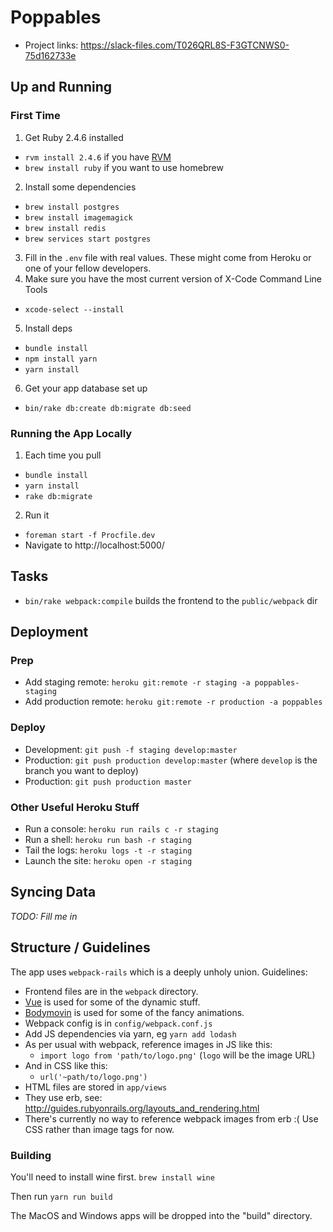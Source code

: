 # Poppables

- Project links: https://slack-files.com/T026QRL8S-F3GTCNWS0-75d162733e

## Up and Running

### First Time

1. Get Ruby 2.4.6 installed

- `rvm install 2.4.6` if you have [RVM](https://rvm.io/)
- `brew install ruby` if you want to use homebrew

2. Install some dependencies

- `brew install postgres`
- `brew install imagemagick`
- `brew install redis`
- `brew services start postgres`

3. Fill in the `.env` file with real values. These might come from Heroku or one of your fellow developers.
4. Make sure you have the most current version of X-Code Command Line Tools

- `xcode-select --install`

5. Install deps

- `bundle install`
- `npm install yarn`
- `yarn install`

6. Get your app database set up

- `bin/rake db:create db:migrate db:seed`

### Running the App Locally

1. Each time you pull

- `bundle install`
- `yarn install`
- `rake db:migrate`

2. Run it

- `foreman start -f Procfile.dev`
- Navigate to http://localhost:5000/

## Tasks

- `bin/rake webpack:compile` builds the frontend to the `public/webpack` dir

## Deployment

### Prep

- Add staging remote: `heroku git:remote -r staging -a poppables-staging`
- Add production remote: `heroku git:remote -r production -a poppables`

### Deploy

- Development: `git push -f staging develop:master`
- Production: `git push production develop:master` (where `develop` is the branch you want to deploy)
- Production: `git push production master`

### Other Useful Heroku Stuff

- Run a console: `heroku run rails c -r staging`
- Run a shell: `heroku run bash -r staging`
- Tail the logs: `heroku logs -t -r staging`
- Launch the site: `heroku open -r staging`

## Syncing Data

_TODO: Fill me in_

## Structure / Guidelines

The app uses `webpack-rails` which is a deeply unholy union. Guidelines:

- Frontend files are in the `webpack` directory.
- [Vue](https://vuejs.org/v2/guide/) is used for some of the dynamic stuff.
- [Bodymovin](https://github.com/bodymovin/bodymovin) is used for some of the fancy animations.
- Webpack config is in `config/webpack.conf.js`
- Add JS dependencies via yarn, eg `yarn add lodash`
- As per usual with webpack, reference images in JS like this:
  - `import logo from 'path/to/logo.png'` (`logo` will be the image URL)
- And in CSS like this:
  - `url('~path/to/logo.png')`
- HTML files are stored in `app/views`
- They use erb, see: http://guides.rubyonrails.org/layouts_and_rendering.html
- There's currently no way to reference webpack images from erb :( Use CSS rather than image tags for now.

### Building

You'll need to install wine first. `brew install wine`

Then run `yarn run build`

The MacOS and Windows apps will be dropped into the "build" directory.
